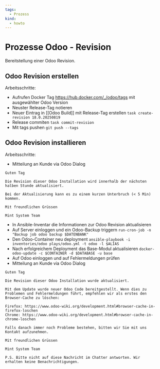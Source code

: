 ```yaml
---
tags:
  - Prozess
kind:
  - howto
---
```

# Prozesse Odoo - Revision

Bereitstellung einer Odoo Revision.

## Odoo Revision erstellen

Arbeitsschritte:

* Aufrufen Docker Tag <https://hub.docker.com/_/odoo/tags> mit ausgewählter Odoo Version
* Neuster Release-Tag notieren
* Neuer Eintrag in [[Odoo Build]] mit Release-Tag erstellen `task create-revision 18.0.20250819`
* Release commiten `task commit-revision`
* Mit tags pushen `git push --tags`

## Odoo Revision installieren

Arbeitsschritte:

* Mitteilung an Kunde via Odoo Dialog

```
Guten Tag

Die Revision dieser Odoo Installation wird innerhalb der nächsten halben Stunde aktualisiert.

Bei der Aktualisierung kann es zu einem kurzen Unterbruch (< 5 Min) kommen.

Mit freundlichen Grüssen

Mint System Team
```

* In Ansible-Inventar die Informationen zur Odoo Revision aktualisieren
* Auf Server einloggen und ein Odoo-Backup triggern `run-cron-job -n "Backup job odoo backup $DATENBANK"`
* Den Odoo-Container neu deployment `ansible-playbook -i inventories/odoo plays/odoo.yml -t odoo -l $ALIAS`
* Nach erfolgreichem Deployment das Base-Modul aktualisieren `docker-odoo-update -c $CONTAINER -d $DATABASE -u base`
* Auf Odoo einloggen und auf Fehlermeldungen prüfen
* Mitteilung an Kunde via Odoo Dialog

```
Guten Tag

Die Revision dieser Odoo Installation wurde aktualisiert.

Mit dem Update wurde neuer Odoo Code bereitgestellt. Wenn dies zu Problemen und Fehlermeldungen führt, empfehlen wir als erstes den Browser-Cache zu löschen:

Firefox: https://www.odoo-wiki.org/development.html#browser-cache-in-firefox-loschen
Chrome: https://www.odoo-wiki.org/development.html#browser-cache-in-chrome-loschen

Falls danach immer noch Probleme bestehen, bitten wir Sie mit uns Kontakt aufzunehmen.

Mit freundlichen Grüssen

Mint System Team

P.S. Bitte nicht auf diese Nachricht im Chatter antworten. Wir erhalten keine Benachrichtigungen.
```

